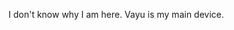 I don't know why I am here.
Vayu is my main device.

<!---
agniattack/agniattack is a ✨ special ✨ repository because its `README.md` (this file) appears on your GitHub profile.
You can click the Preview link to take a look at your changes.
--->
